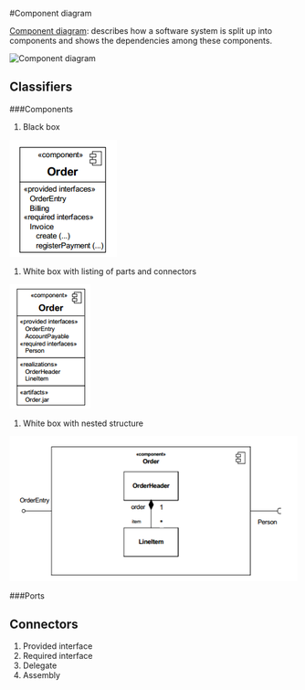 #Component diagram

[Component diagram](https://en.wikipedia.org/wiki/Component_diagram): describes how a software system is split up into components and shows the dependencies among these components.

![Component diagram](https://upload.wikimedia.org/wikipedia/commons/b/b8/Policy_Admin_Component_Diagram.PNG)

## Classifiers

###Components

1. Black box

![Black box diagram](component_black_box.png)

1. White box with listing of parts and connectors

![White box diagram](component_white_box.png)
1. White box with nested structure

![White box with nested components diagram](component_nested.png)

###Ports

## Connectors

1. Provided interface
1. Required interface
1. Delegate
2. Assembly 
